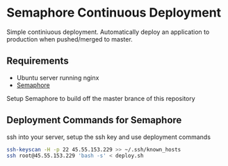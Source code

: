 # Semaphore Continuous Deployment
Simple continiuous deployment. Automatically deploy an application to production when pushed/merged to master.

## Requirements
- Ubuntu server running nginx
- [Semaphore](https://semaphoreci.com/)

Setup Semaphore to build off the master brance of this repository

## Deployment Commands for Semaphore
ssh into your server, setup the ssh key and use deployment commands
```bash
ssh-keyscan -H -p 22 45.55.153.229 >> ~/.ssh/known_hosts
ssh root@45.55.153.229 'bash -s' < deploy.sh
```